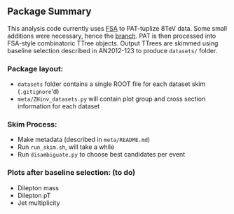 Package Summary
---------------
This analysis code currently uses [FSA](https://github.com/nsmith-/FinalStateAnalysis/tree/ZHwork) to PAT-tuplize 8TeV data.
Some small additions were necessary, hence the [branch](https://github.com/uwcms/FinalStateAnalysis/compare/master...nsmith-:ZHwork).
PAT is then processed into FSA-style combinatoric TTree objects.
Output TTrees are skimmed using baseline selection described in AN2012-123 to produce `datasets/` folder.

### Package layout:
* `datasets` folder contains a single ROOT file for each dataset skim (`.gitignore`'d)
* `meta/ZHinv_datasets.py` will contain plot group and cross section information for each dataset

### Skim Process:
* Make metadata (described in `meta/README.md`)
* Run `run_skim.sh`, will take a while
* Run `disambiguate.py` to choose best candidates per event

### Plots after baseline selection: (to do)
* Dilepton mass
* Dilepton pT
* Jet multiplicity
